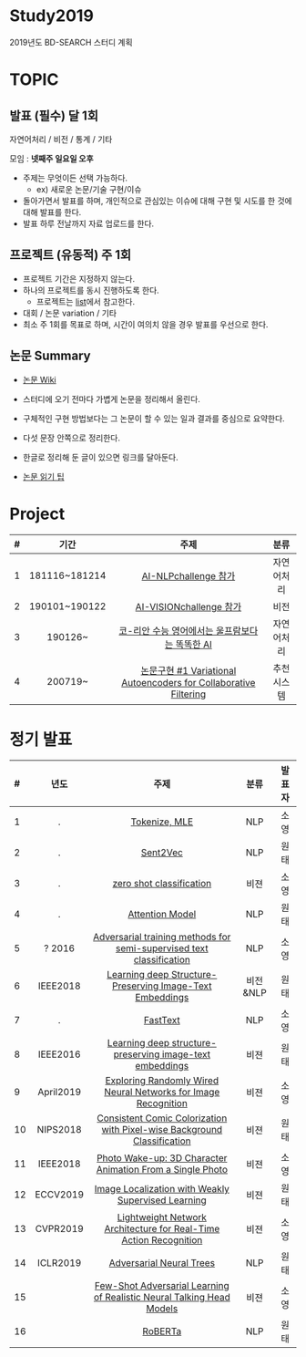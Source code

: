 # Study2019
2019년도 BD-SEARCH 스터디 계획

# TOPIC
## 발표 (필수) 달 1회
자연어처리 / 비전 / 통계 / 기타

모임 : **넷째주 일요일 오후**
- 주제는 무엇이든 선택 가능하다.
  - ex) 새로운 논문/기술 구현/이슈
- 돌아가면서 발표를 하며, 개인적으로 관심있는 이슈에 대해 구현 및 시도를 한 것에 대해 발표를 한다.
- 발표 하루 전날까지 자료 업로드를 한다.

## 프로젝트 (유동적) 주 1회
- 프로젝트 기간은 지정하지 않는다.
- 하나의 프로젝트를 동시 진행하도록 한다.
  - 프로젝트는 [list](https://github.com/BD-SEARCH/MLtutorial/wiki/%ED%95%B4%EB%B3%B4%EB%A9%B4-%EC%A2%8B%EC%9D%84-%ED%94%84%EB%A1%9C%EC%A0%9D%ED%8A%B8%EB%93%A4)에서 참고한다.
- 대회 / 논문 variation / 기타
- 최소 주 1회를 목표로 하며, 시간이 여의치 않을 경우 발표를 우선으로 한다.

## 논문 Summary

- [논문 Wiki](https://github.com/BD-SEARCH/Study2019/wiki)

- 스터디에 오기 전마다 가볍게 논문을 정리해서 올린다.
- 구체적인 구현 방법보다는 그 논문이 할 수 있는 일과 결과를 중심으로 요약한다.
- 다섯 문장 안쪽으로 정리한다.
- 한글로 정리해 둔 글이 있으면 링크를 달아둔다.
- [논문 읽기 팁](http://gradschoolstory.net/terry/readingpapers/)

# Project
|#|기간|주제|분류|
|:---|:---:|:---:|:---:|
|1|181116~181214|[AI-NLPchallenge 참가](https://github.com/BD-SEARCH/nsml_NLPchallenge)|자연어처리|
|2|190101~190122|[AI-VISIONchallenge 참가](https://github.com/BD-SEARCH/nsml_VISIONchallenge)|비전|
|3|190126~|[코-리안 수능 영어에서는 울프람보다는 똑똑한 AI](https://github.com/BD-SEARCH/CSAT-english)|자연어처리|
|4|200719~|[논문구현 #1 Variational Autoencoders for Collaborative Filtering](https://github.com/dingdongx2/VAE-CF)|추천시스템|


# 정기 발표 
|#|년도|주제|분류|발표자|
|:---|:---:|:---:|:---:|:---:|
|1|.|[Tokenize, MLE](https://github.com/BD-SEARCH/Study2019/tree/master/presentation/01.2019Jan/S\)%20tokenize%2C%20MLE)|NLP|소영|
|2|.|[Sent2Vec](https://github.com/BD-SEARCH/Study2019/tree/master/presentation/01.2019Jan/W\)%20Sent2Vec)|NLP|원태|
|3|.|[zero shot classification](https://github.com/BD-SEARCH/Study2019/tree/master/presentation/02.2019Feb/S\)%20zero%20shot%20classification)|비젼|소영|
|4|.|[Attention Model](https://github.com/BD-SEARCH/Study2019/tree/master/presentation/02.2019Feb/W\)%20Attention%20Model)|NLP|원태|
|5|? 2016|[Adversarial training methods for semi-supervised text classification](https://github.com/BD-SEARCH/Study2019/tree/master/presentation/03.2019Mar/S\)%20Adversarial%20training%20methods%20for%20semi-supervised%20text%20classification)|NLP|소영|
|6|IEEE2018|[Learning deep Structure-Preserving Image-Text Embeddings](https://github.com/BD-SEARCH/Study2019/tree/master/presentation/03.2019Mar/W\)%20Structure-Preserving%20Image-Text%20Embeddings)|비전&NLP|원태|
|7|.|[FastText](https://github.com/BD-SEARCH/Study2019/blob/master/presentation/04.2019Apr/S\)%20FastText.pdf)|NLP|소영|
|8|IEEE2016|[Learning deep structure-preserving image-text embeddings](https://github.com/BD-SEARCH/Study2019/blob/master/presentation/04.2019Apr/W\)%20CNN%20%EB%AA%A8%EB%8D%B8%EC%9D%98%20%ED%95%9C%EA%B3%84.pdf)|비젼|원태|
|9|April2019|[Exploring Randomly Wired Neural Networks for Image Recognition](https://github.com/BD-SEARCH/Study2019/blob/master/presentation/05.2019May/S\)%20Exploring%20Randomly%20Wired%20Neural%20Networks%20for%20Image%20Recognition.pdf)|비젼|소영|
|10|NIPS2018|[Consistent Comic Colorization with Pixel-wise Background Classification](https://github.com/BD-SEARCH/Study2019/blob/master/presentation/05.2019May/W\)%20Consistent%20Comic%20Colorization%20with%20Pixel-wise%20Background%20Classification.pdf)|비젼|원태|
|11|IEEE2018|[Photo Wake-up: 3D Character Animation From a Single Photo](https://github.com/BD-SEARCH/Study2019/blob/master/presentation/06.2019Jul/S\)%20Photo%20wake-up.pdf)|비젼|소영|
|12|ECCV2019|[Image Localization with Weakly Supervised Learning](https://github.com/BD-SEARCH/Study2019/blob/master/presentation/06.2019Jul/W\)%20Image%20Localization\20with\20Weakly\20Supervised\20Learning.pdf)|비젼|원태|
|13|CVPR2019|[Lightweight Network Architecture  for Real-Time Action Recognition](https://github.com/BD-SEARCH/Study2019/blob/master/presentation/07.2019Aug/S\)%20Lightweight%20Network%20Architecture%20%20for%20Real\-Time%20Action%20Recognition%20.pptx)|비젼|소영|
|14|ICLR2019|[Adversarial Neural Trees](https://github.com/BD-SEARCH/Study2019/blob/master/presentation/07.2019Aug/W\)%20Adversarial%20Neural%20Trees.pdf)|NLP|원태|
|15| |[Few-Shot Adversarial Learning of Realistic Neural Talking Head Models](https://github.com/BD-SEARCH/Study2019/blob/master/presentation/09\.2020Jun/S\)\%20Few\-Shot\%20Adversarial\%20Learning\%20of\%20Realistic\%20Neural\%20Talking\%20Head\%20Models.pdf)|비젼|소영|
|16| |[RoBERTa](https://github.com/BD\-SEARCH/Study2019/blob/master/presentation/09\.2020Jun/W\)\%20RoBERTa.pdf)|NLP|원태|
